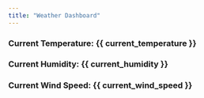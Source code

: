 ```yaml
---
title: "Weather Dashboard"
---
```


<script src="https://cdn.jsdelivr.net/npm/vue"></script>
<link rel="stylesheet" href="https://stackpath.bootstrapcdn.com/bootstrap/4.4.1/css/bootstrap.min.css" integrity="sha384-Vkoo8x4CGsO3+Hhxv8T/Q5PaXtkKtu6ug5TOeNV6gBiFeWPGFN9MuhOf23Q9Ifjh" crossorigin="anonymous">
<script src="https://kit.fontawesome.com/585da8a374.js" crossorigin="anonymous"></script>
<script src="https://code.highcharts.com/highcharts.js"></script>
<script src="https://code.highcharts.com/modules/annotations.js"></script>
<script src="https://cdnjs.cloudflare.com/ajax/libs/moment.js/2.24.0/moment.min.js"></script>
<script src="https://cdnjs.cloudflare.com/ajax/libs/moment-timezone/0.5.28/moment-timezone-with-data.min.js"></script>
<script src="https://algorithmia.com/v1/clients/js/algorithmia-0.2.1.js" type="text/javascript"></script>

<link rel="stylesheet" type="text/css" href="/css/weather-dashboard.css">
<script src="/js/weather-dashboard.js"></script>

<div id="app">
  <h3>Current Temperature: {{ current_temperature }}</h3>
  <h3>Current Humidity: {{ current_humidity }}</h3>
  <h3>Current Wind Speed: {{ current_wind_speed }}</h3>
</div>

<script src="https://code.jquery.com/jquery-3.4.1.slim.min.js" integrity="sha384-J6qa4849blE2+poT4WnyKhv5vZF5SrPo0iEjwBvKU7imGFAV0wwj1yYfoRSJoZ+n" crossorigin="anonymous"></script>
<script src="https://cdn.jsdelivr.net/npm/popper.js@1.16.0/dist/umd/popper.min.js" integrity="sha384-Q6E9RHvbIyZFJoft+2mJbHaEWldlvI9IOYy5n3zV9zzTtmI3UksdQRVvoxMfooAo" crossorigin="anonymous"></script>
<script src="https://stackpath.bootstrapcdn.com/bootstrap/4.4.1/js/bootstrap.min.js" integrity="sha384-wfSDF2E50Y2D1uUdj0O3uMBJnjuUD4Ih7YwaYd1iqfktj0Uod8GCExl3Og8ifwB6" crossorigin="anonymous"></script>
